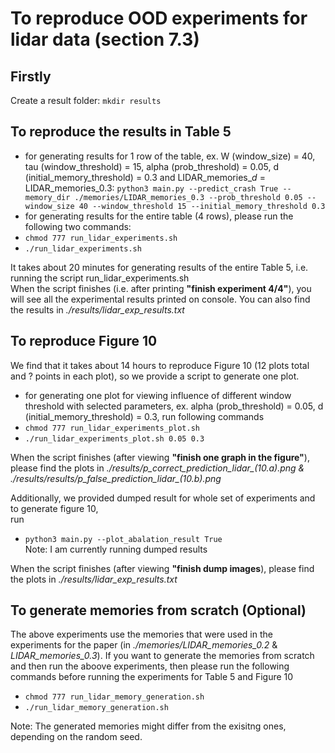 # To reproduce OOD experiments for lidar data (section 7.3)

## Firstly

Create a result folder: 
`mkdir results`

## To reproduce the results in Table 5

- for generating results for 1 row of the table, ex. W (window_size) = 40, tau (window_threshold) = 15, alpha (prob_threshold) = 0.05, d (initial_memory_threshold) = 0.3 and LIDAR_memories_$d$ = LIDAR_memories_0.3: 
`python3 main.py --predict_crash True --memory_dir ./memories/LIDAR_memories_0.3 --prob_threshold 0.05 --window_size 40 --window_threshold 15 --initial_memory_threshold 0.3`
- for generating results for the entire table (4 rows), please run the following two commands:
- `chmod 777 run_lidar_experiments.sh`
- `./run_lidar_experiments.sh`

It takes about 20 minutes for generating results of the entire Table 5, i.e. running the script run_lidar_experiments.sh <br>
When the script finishes (i.e. after printing **"finish experiment 4/4"**), you will see all the experimental results printed on console. You can also find the results in *./results/lidar_exp_results.txt*

## To reproduce Figure 10
We find that it takes about 14 hours to reproduce Figure 10 (12 plots total and ? points in each plot), so we provide a script to generate one plot. <br>

- for generating one plot for viewing influence of different window threshold with selected parameters, ex. alpha (prob_threshold) = 0.05, d (initial_memory_threshold) = 0.3, run following commands
- `chmod 777 run_lidar_experiments_plot.sh`
- `./run_lidar_experiments_plot.sh 0.05 0.3`

When the script finishes (after viewing **"finish one graph in the figure"**), please find the plots in *./results/p_correct_prediction_lidar_(10.a).png & ./results/results/p_false_prediction_lidar_(10.b).png*

Additionally, we provided dumped result for whole set of experiments and to generate figure 10, <br>
run 
- `python3 main.py --plot_abalation_result True` <br>
Note: I am currently running dumped results <br>

When the script finishes (after viewing **"finish dump images**), please find the plots in *./results/lidar_exp_results.txt*

## To generate memories from scratch (Optional)

The above experiments use the memories that were used in the experiments for the paper (in *./memories/LIDAR_memories_0.2* & *LIDAR_memories_0.3*). If you want to generate the memories from scratch and then run the aboove experiments, then please run the following commands before running the experiments for Table 5 and Figure 10 <br>

- `chmod 777 run_lidar_memory_generation.sh`
- `./run_lidar_memory_generation.sh`

Note: The generated memories might differ from the exisitng ones, depending on the random seed. 
